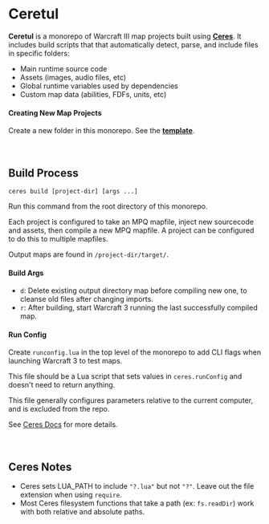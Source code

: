 # Ceretul #
**Ceretul** is a monorepo of Warcraft III map projects built
using **[Ceres](https://github.com/ceres-wc3/ceres)**. It includes build scripts that
that automatically detect, parse, and include files in specific folders:
- Main runtime source code
- Assets (images, audio files, etc)
- Global runtime variables used by dependencies
- Custom map data (abilities, FDFs, units, etc)

#### Creating New Map Projects ####
Create a new folder in this monorepo. See the **[template](template/README.md)**.
<br/><br/><br/>



## Build Process ##
`ceres build [project-dir] [args ...]`

Run this command from the root directory of this monorepo.

Each project is configured to take an MPQ mapfile, inject new sourcecode and assets, then compile a new MPQ mapfile.
A project can be configured to do this to multiple mapfiles.

Output maps are found in `/project-dir/target/`.

#### Build Args ####
-  `d`: Delete existing output directory map before compiling new one, to cleanse old files after changing imports.  
-  `r`: After building, start Warcraft 3 running the last successfully compiled map. 

#### Run Config ####
Create `runconfig.lua` in the top level of the monorepo to add CLI flags when launching Warcraft 3 to test maps.

This file should be a Lua script that sets values in `ceres.runConfig` and doesn't need to return anything.

This file generally configures parameters relative to the current computer, and is excluded from the repo.

See [Ceres Docs](https://github.com/ceres-wc3/ceres-lua-template/blob/master/runconfig.lua) for more details.
<br/><br/><br/>



## Ceres Notes ##
- Ceres sets LUA_PATH to include `"?.lua"` but not `"?"`. Leave out the file
  extension when using `require`.
- Most Ceres filesystem functions that take a path (ex: `fs.readDir`) work with
  both relative and absolute paths.
